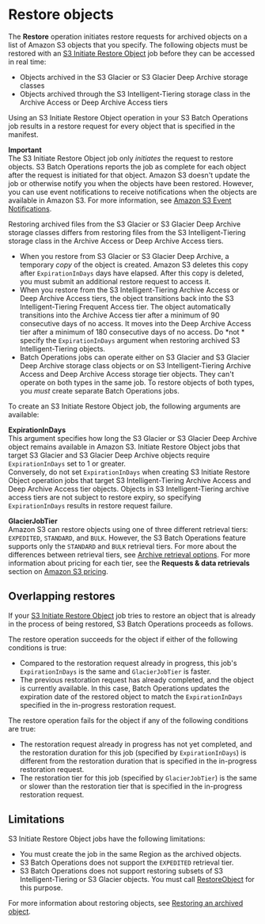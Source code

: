 # Restore objects<a name="batch-ops-initiate-restore-object"></a>

The **Restore** operation initiates restore requests for archived objects on a list of Amazon S3 objects that you specify\. The following objects must be restored with an [S3 Initiate Restore Object](https://docs.aws.amazon.com/AmazonS3/latest/API/API_control_S3InitiateRestoreObjectOperation.html) job before they can be accessed in real time:
+ Objects archived in the S3 Glacier or S3 Glacier Deep Archive storage classes
+ Objects archived through the S3 Intelligent\-Tiering storage class in the Archive Access or Deep Archive Access tiers

Using an S3 Initiate Restore Object operation in your S3 Batch Operations job results in a restore request for every object that is specified in the manifest\.

**Important**  
The S3 Initiate Restore Object job only *initiates* the request to restore objects\. S3 Batch Operations reports the job as complete for each object after the request is initiated for that object\. Amazon S3 doesn't update the job or otherwise notify you when the objects have been restored\. However, you can use event notifications to receive notifications when the objects are available in Amazon S3\. For more information, see [Amazon S3 Event Notifications](NotificationHowTo.md)\.

Restoring archived files from the S3 Glacier or S3 Glacier Deep Archive storage classes differs from restoring files from the S3 Intelligent\-Tiering storage class in the Archive Access or Deep Archive Access tiers\.
+ When you restore from S3 Glacier or S3 Glacier Deep Archive, a temporary *copy* of the object is created\. Amazon S3 deletes this copy after `ExpirationInDays` days have elapsed\. After this copy is deleted, you must submit an additional restore request to access it\.
+ When you restore from the S3 Intelligent\-Tiering Archive Access or Deep Archive Access tiers, the object transitions back into the S3 Intelligent\-Tiering Frequent Access tier\. The object automatically transitions into the Archive Access tier after a minimum of 90 consecutive days of no access\. It moves into the Deep Archive Access tier after a minimum of 180 consecutive days of no access\. Do *not * specify the `ExpirationInDays` argument when restoring archived S3 Intelligent\-Tiering objects\. 
+ Batch Operations jobs can operate either on S3 Glacier and S3 Glacier Deep Archive storage class objects or on S3 Intelligent\-Tiering Archive Access and Deep Archive Access storage tier objects\. They can't operate on both types in the same job\. To restore objects of both types, you *must* create separate Batch Operations jobs\. 

To create an S3 Initiate Restore Object job, the following arguments are available:

**ExpirationInDays**  
This argument specifies how long the S3 Glacier or S3 Glacier Deep Archive object remains available in Amazon S3\. Initiate Restore Object jobs that target S3 Glacier and S3 Glacier Deep Archive objects require `ExpirationInDays` set to 1 or greater\.  
Conversely, do not set `ExpirationInDays` when creating S3 Initiate Restore Object operation jobs that target S3 Intelligent\-Tiering Archive Access and Deep Archive Access tier objects\. Objects in S3 Intelligent\-Tiering archive access tiers are not subject to restore expiry, so specifying `ExpirationInDays` results in restore request failure\.

**GlacierJobTier**  
Amazon S3 can restore objects using one of three different retrieval tiers: `EXPEDITED`, `STANDARD`, and `BULK`\. However, the S3 Batch Operations feature supports only the `STANDARD` and `BULK` retrieval tiers\. For more about the differences between retrieval tiers, see [Archive retrieval options](restoring-objects-retrieval-options.md)\. For more information about pricing for each tier, see the **Requests & data retrievals** section on [Amazon S3 pricing](http://aws.amazon.com/s3/pricing/)\.

## Overlapping restores<a name="batch-ops-initiate-restore-object-in-progress"></a>

If your [S3 Initiate Restore Object](https://docs.aws.amazon.com/AmazonS3/latest/API/API_control_S3InitiateRestoreObjectOperation.html) job tries to restore an object that is already in the process of being restored, S3 Batch Operations proceeds as follows\.

The restore operation succeeds for the object if either of the following conditions is true:
+ Compared to the restoration request already in progress, this job's `ExpirationInDays` is the same and `GlacierJobTier` is faster\.
+ The previous restoration request has already completed, and the object is currently available\. In this case, Batch Operations updates the expiration date of the restored object to match the `ExpirationInDays` specified in the in\-progress restoration request\.

The restore operation fails for the object if any of the following conditions are true:
+ The restoration request already in progress has not yet completed, and the restoration duration for this job \(specified by `ExpirationInDays`\) is different from the restoration duration that is specified in the in\-progress restoration request\.
+ The restoration tier for this job \(specified by `GlacierJobTier`\) is the same or slower than the restoration tier that is specified in the in\-progress restoration request\.

## Limitations<a name="batch-ops-initiate-restore-object-limitations"></a>

S3 Initiate Restore Object jobs have the following limitations:
+ You must create the job in the same Region as the archived objects\.
+ S3 Batch Operations does not support the `EXPEDITED` retrieval tier\.
+ S3 Batch Operations does not support restoring subsets of S3 Intelligent\-Tiering or S3 Glacier objects\. You must call [RestoreObject](https://docs.aws.amazon.com/AmazonS3/latest/API/API_RestoreObject.html) for this purpose\.  

For more information about restoring objects, see [Restoring an archived object](restoring-objects.md)\.